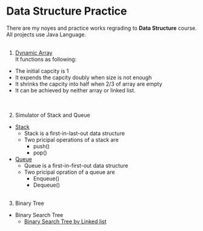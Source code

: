 # Data Structure Practice
There are my noyes and practice works regrading to **Data Structure** course.<br>
All projects use Java Language.
<br><br>
1. [Dynamic Array](https://github.com/yyywrz/DataStructurePractice/blob/master/DynamicArray/DynamicArray.java)<br>
It functions as following:<br>
* The initial capcity is 1
* It expends the capcity doubly when size is not enough
* It shrinks the capcity into half when 2/3 of array are empty
* It can be achieved by neither array or linked list.<br>
<br><br>
2. Simulator of Stack and Queue
* [Stack](https://github.com/yyywrz/DataStructurePractice/blob/master/stack/StackSimulator.java)
   * Stack is a first-in-last-out data structure
   * Two pricipal operations of a stack are 
      * push()
      * pop() 
* [Queue](https://github.com/yyywrz/DataStructurePractice/blob/master/Queue/QueueSimulator.java)
   * Queue is a first-in-first-out data structure
   * Two pricipal opration of a queue are
      * Enqueue()
      * Dequeue()
      <br><br>
3. Binary Tree
* Binary Search Tree
   * [Binary Search Tree by Linked list](https://github.com/yyywrz/DataStructurePractice/blob/master/BStreeByLinkedlist/BStree.java)
